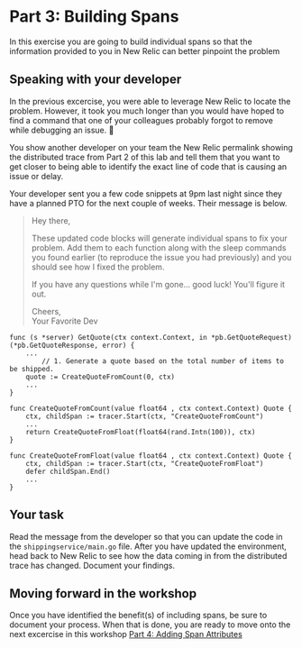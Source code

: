 # Part 3: Building Spans

In this exercise you are going to build individual spans so that the information provided to you in New Relic can better pinpoint the problem

## Speaking with your developer
In the previous excercise, you were able to leverage New Relic to locate the problem. However, it took you much longer than you would have hoped to find a command that one of your colleagues probably forgot to remove while debugging an issue. :facepalm: 

You show another developer on your team the New Relic permalink showing the distributed trace from Part 2 of this lab and tell them that you want to get closer to being able to identify the exact line of code that is causing an issue or delay.

Your developer sent you a few code snippets at 9pm last night since they have a planned PTO for the next couple of weeks. Their message is below.


> Hey there,  
> 
> These updated code blocks will generate individual spans to fix your problem. Add them to each function along with the sleep commands you found earlier (to reproduce the issue you had previously) and you should see how I fixed the problem.
> 
> If you have any questions while I'm gone... good luck! You'll figure it out.
> 
> Cheers,  
> Your Favorite Dev


```
func (s *server) GetQuote(ctx context.Context, in *pb.GetQuoteRequest) (*pb.GetQuoteResponse, error) {
	...	
		// 1. Generate a quote based on the total number of items to be shipped.
	quote := CreateQuoteFromCount(0, ctx)
	...
}
```


```
func CreateQuoteFromCount(value float64 , ctx context.Context) Quote {
	ctx, childSpan := tracer.Start(ctx, "CreateQuoteFromCount")
	...
	return CreateQuoteFromFloat(float64(rand.Intn(100)), ctx)
}
```

```
func CreateQuoteFromFloat(value float64 , ctx context.Context) Quote {
	ctx, childSpan := tracer.Start(ctx, "CreateQuoteFromFloat")
	defer childSpan.End()
	...
}
```
## Your task
Read the message from the developer so that you can update the code in the `shippingservice/main.go` file. After you have updated the environment, head back to New Relic to see how the data coming in from the distributed trace has changed. Document your findings.



## Moving forward in the workshop
Once you have identified the benefit(s) of including spans, be sure to document your process. When that is done, you are ready to move onto the next excercise in this workshop [Part 4: Adding Span Attributes](Part_4-Span-Attributes.md) 